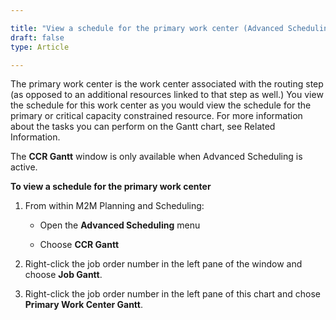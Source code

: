 ```yaml
---

title: "View a schedule for the primary work center (Advanced Scheduling only) (TBD-Dev)"
draft: false
type: Article

---
```


The primary work center is the work center associated with the routing step (as opposed to an additional resources linked to that step as well.) You view the schedule for this work center as you would view the schedule for the primary or critical capacity constrained resource. For more information about the tasks you can perform on the Gantt chart, see Related Information.

The **CCR Gantt** window is only available when Advanced Scheduling is active.

**To view a schedule for the primary work center**

1. From within M2M Planning and Scheduling:

    -   Open the **Advanced Scheduling** menu

    -   Choose **CCR Gantt**

2. Right-click the job order number in the left pane of the window and choose **Job Gantt**.

3. Right-click the job order number in the left pane of this chart and chose **Primary Work Center Gantt**.

